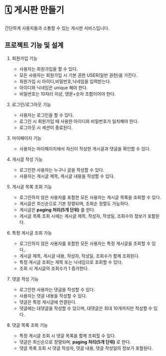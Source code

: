 # 🗓️ 게시판 만들기

  간단하게 사용자들과 소통할 수 있는 게시판 서비스입니다.

## 프로젝트 기능 및 설계
 1. 회원가입 기능
    - 사용자는 회원가입을 할 수 있다.
    - 모든 사용자는 회원가입 시 기본 권한 USER(일반 권한)을 가진다.
    - 회원가입 시 아이디,비밀번호,닉네임을 입력받는다.
    - 아이디와 닉네임은 unique 해야 한다.
    - 비밀번호는 10자리 이상, 영문+숫자 조합이어야 한다.
   
  2. 로그인/로그아웃 기능
     - 사용자는 로그인을 할 수 있다.
     - 로그인 시 회원가입 때 사용한 아이디와 비밀번호가 일치해야 한다.
     - 로그아웃 시 세션이 종료된다.
    
  3. 마이페이지 기능
     - 사용자는 마이페이지에서 자신이 작성한 게시글과 댓글을 확인할 수 있다.
    
  4. 게시글 작성 기능
     - 로그인한 사용자는 누구나 글을 작성할 수 있다.
     - 사용자는 게시글 제목, 게시글 내용을 작성할 수 있다.

  5. 게시글 목록 조회 기능
     - 로그인하지 않은 사용자를 포함한 모든 사용자는 게시글 목록을 조회할 수 있다.
     - 게시글은 최신순으로 기본 정렬되며, 조회순 정렬도 가능하다.
     - 게시글은 **paging 처리(5개 단위)** 를 한다.
     - 게시글 목록 조회 시에는 게시글 제목, 작성자, 작성일, 조회수의 정보가 포함된다.
    
  6. 특정 게시글 조회 가능
     - 로그인하지 않은 사용자를 포함한 모든 사용자는 특정 게시글을 조회할 수 있다,.
     - 게시글 제목, 게시글 내용, 작성자, 작성일, 조회수가 함께 조회된다.
     - 특정 게시글 조회는 제목 또는 닉네임으로 조회할 수 있다.
     - 조회 시 게시글의 조회수가 1 증가한다.
    
  7. 댓글 작성 기능
     - 로그인한 사용자는 댓글을 작성할 수 있다.
     - 사용자는 댓글 내용을 작성할 수 있다.
     - 댓글은 특정 게시글에 연결된다.
     - 댓글에는 대댓글을 작성할 수 있으며, 대댓글은 최대 10개까지만 작성할 수 있다.
    
  8. 댓글 목록 조회 기능
     - 특정 게시글 조회 시 댓글 목록을 함께 조회힐 수 있다.
     - 댓글은 최신순으로 정렬되며, **paging 처리(5개 단위)** 로 한다.
     - 댓글 목록 조회 시 댓글 작성자, 댓글 내용, 댓글 작성일의 정보가 포함된다.
  
   
  
  
